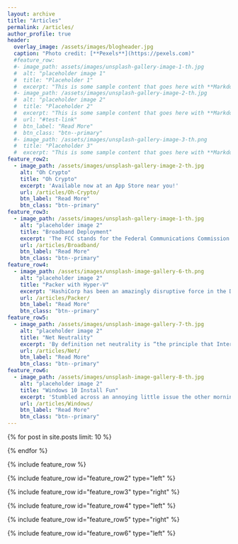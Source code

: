 ```yaml
---
layout: archive
title: "Articles"
permalink: /articles/
author_profile: true
header:
  overlay_image: /assets/images/blogheader.jpg
  caption: "Photo credit: [**Pexels**](https://pexels.com)"
  #feature_row:
  #- image_path: assets/images/unsplash-gallery-image-1-th.jpg
  #  alt: "placeholder image 1"
  #  title: "Placeholder 1"
  #  excerpt: "This is some sample content that goes here with **Markdown** formatting."
  #- image_path: /assets/images/unsplash-gallery-image-2-th.jpg
  #  alt: "placeholder image 2"
  #  title: "Placeholder 2"
  #  excerpt: "This is some sample content that goes here with **Markdown** formatting."
  #  url: "#test-link"
  #  btn_label: "Read More"
  #  btn_class: "btn--primary"
  #- image_path: /assets/images/unsplash-gallery-image-3-th.png
  #  title: "Placeholder 3"
  #  excerpt: "This is some sample content that goes here with **Markdown** formatting."
feature_row2:
  - image_path: /assets/images/unsplash-gallery-image-2-th.jpg
    alt: "Oh Crypto"
    title: "Oh Crypto"
    excerpt: 'Available now at an App Store near you!'
    url: /articles/Oh-Crypto/
    btn_label: "Read More"
    btn_class: "btn--primary"
feature_row3:
  - image_path: /assets/images/unsplash-gallery-image-1-th.jpg
    alt: "placeholder image 2"
    title: "Broadband Deployment"
    excerpt: 'The FCC stands for the Federal Communications Commission.'
    url: /articles/Broadband/
    btn_label: "Read More"
    btn_class: "btn--primary"
feature_row4:
  - image_path: /assets/images/unsplash-image-gallery-6-th.png
    alt: "placeholder image 2"
    title: "Packer with Hyper-V"
    excerpt: 'HashiCorp has been an amazingly disruptive force in the DevOps world - for the better.'
    url: /articles/Packer/
    btn_label: "Read More"
    btn_class: "btn--primary"
feature_row5:
  - image_path: /assets/images/unsplash-image-gallery-7-th.jpg
    alt: "placeholder image 2"
    title: "Net Neutrality"
    excerpt: 'By definition net neutrality is “the principle that Internet service providers should enable access to all content and applications regardless of the source, and without favoring or blocking particular products or websites".'
    url: /articles/Net/
    btn_label: "Read More"
    btn_class: "btn--primary"
feature_row6:
  - image_path: /assets/images/unsplash-image-gallery-8-th.jpg
    alt: "placeholder image 2"
    title: "Windows 10 Install Fun"
    excerpt: 'Stumbled across an annoying little issue the other morning performing a reload of Windows 10 on to an existing Lab setup for a client.'
    url: /articles/Windows/
    btn_label: "Read More"
    btn_class: "btn--primary"
---
```


{% for post in site.posts limit: 10 %}

{% endfor %}

{% include feature_row %}

{% include feature_row id="feature_row2" type="left" %}

{% include feature_row id="feature_row3" type="right" %}

{% include feature_row id="feature_row4" type="left" %}

{% include feature_row id="feature_row5" type="right" %}

{% include feature_row id="feature_row6" type="left" %}
